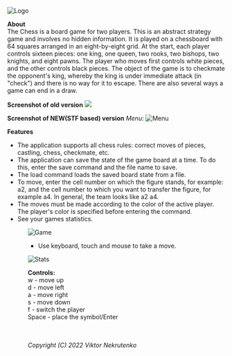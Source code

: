 ![Logo](https://sun9-east.userapi.com/sun9-76/s/v1/ig2/VgKCg0BDm_3Bn86Pop7QcQmLmpuudV6m2nzafKA19DIwRSzJXLPbkE8y5snS31k8Z-vbfUlNTF3l1vRgHXD4Ni9H.jpg?size=823x253&quality=95&type=album)</br>

**About**</br>
The Chess is a board game for two players. This is an abstract strategy game and involves no hidden information. 
It is played on a chessboard with 64 squares arranged in an eight-by-eight grid. 
At the start, each player controls sixteen pieces: one king, one queen, two rooks, two bishops, two knights, and eight pawns. 
The player who moves first controls white pieces, and the other controls black pieces. 
The object of the game is to checkmate the opponent's king, whereby the king is under immediate attack (in "check") and there is no way for it to escape. There are also several ways a game can end in a draw.

**Screenshot of old version**
<img src="https://sun1-94.userapi.com/MzUJd08cKdklXvSNoWT_c_e97hdSQOVAE6MThQ/Pt97As0Gj1w.jpg"/>

**Screenshot of NEW(STF based) version**
*Menu*:
![Menu](https://sun9-west.userapi.com/sun9-48/s/v1/ig2/HFpdWWkkdzVXNUPLWMnc8t6AFOUTLykxbKrSWwphPqOa803r46I4ui_cgkuXLrAFF_DeE2vcvPAwe6dTpiKKmjbY.jpg?size=823x579&quality=95&type=album)</br>

**Features**</br>
<ul>
<li>The application supports all chess rules: correct moves of pieces, castling, chess, checkmate, etc.</li>
<li>The application can save the state of the game board at a time. To do this, enter the save command and the file name to save.</li>
<li>The load command loads the saved board state from a file.</li>
<li>To move, enter the cell number on which the figure stands, for example: a2, and the cell number to which you want to transfer the figure, for example a4. In general, the team looks like a2 a4.</li>
<li>The moves must be made according to the color of the active player. The player's color is specified before entering the command.</li>
<li>See your games statistics.</li>
<ul>

![Game](https://sun9-east.userapi.com/sun9-17/s/v1/ig2/VH1wmzg61uYhhOBxDUA-_ZGFNzHjpUp5AR28Zq_kPSB27Vb5P7QrwIbDgJTfffoFLSq08Vi2Uq2KeOIfcL_IVN97.jpg?size=823x579&quality=95&type=album)</br>

<ul>
<li>Use keyboard, touch and mouse to take a move.</li>
</ul>

![Stats](https://sun9-east.userapi.com/sun9-30/s/v1/ig2/YRuV7JvzpNWv8X7XYuiMnrIRhHaVQ-LuT-vxj3Jocef-dXrUFBAVTAyrcmJrs3V4lhsJKkj8LWZ9mkkArB7hKS0L.jpg?size=828x579&quality=95&type=album)</br>

**Controls:**<br>
w - move up<br>
d - move left<br>
a - move right<br>
s - move down<br>
f - switch the player<br>
Space - place the symbol/Enter<br><br><br>

*Copyright (C) 2022 Viktor Nekrutenko*
